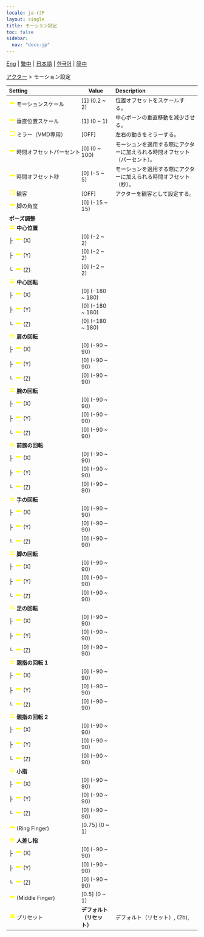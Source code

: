 ```yaml
---
locale: ja-rJP
layout: single
title: モーション設定
toc: false
sidebar:
  nav: "docs-jp"
---
```

[Eng](/dancexr/menu/2025.4/actor/actor_motion) | [繁中](/tw/dancexr/menu/2025.4/actor/actor_motion) | [日本語](/jp/dancexr/menu/2025.4/actor/actor_motion) | [한국어](/kr/dancexr/menu/2025.4/actor/actor_motion) | [简中](/zh/dancexr/menu/2025.4/actor/actor_motion)

[アクター](../menu#アクター) > モーション設定



| Setting | Value | Description |
| :--- | --- | :--- |
|<nobr> ![slider icon](/images/icon/ic_slider.png)  モーションスケール</nobr>| [1] (0.2 ~ 2) | 位置オフセットをスケールする。
|<nobr> ![slider icon](/images/icon/ic_slider.png)  垂直位置スケール</nobr>| [1] (0 ~ 1) | 中心ボーンの垂直移動を減少させる。
|<nobr> ![check_off icon](/images/icon/ic_check_off.png)  ミラー（VMD専用）</nobr>| [OFF] | 左右の動きをミラーする。
|<nobr> ![slider icon](/images/icon/ic_slider.png)  時間オフセットパーセント</nobr>| [0] (0 ~ 100) | モーションを適用する際にアクターに加えられる時間オフセット（パーセント）。
|<nobr> ![slider icon](/images/icon/ic_slider.png)  時間オフセット秒</nobr>| [0] (-5 ~ 5) | モーションを適用する際にアクターに加えられる時間オフセット（秒）。
|<nobr> ![check_off icon](/images/icon/ic_check_off.png)  観客</nobr>| [OFF] | アクターを観客として設定する。
|<nobr> ![slider icon](/images/icon/ic_slider.png)  脚の角度</nobr>| [0] (-15 ~ 15) | 
|<nobr> <b>ポーズ調整</b></nobr>|| 
|<nobr> ![tune icon](/images/icon/ic_tune.png)  <b>中心位置</b></nobr>| | 
|<nobr>├&nbsp; ![slider icon](/images/icon/ic_slider.png)  (X)</nobr>| [0] (-2 ~ 2) | 
|<nobr>├&nbsp; ![slider icon](/images/icon/ic_slider.png)  (Y)</nobr>| [0] (-2 ~ 2) | 
|<nobr>└&nbsp; ![slider icon](/images/icon/ic_slider.png)  (Z)</nobr>| [0] (-2 ~ 2) | 
|<nobr> ![tune icon](/images/icon/ic_tune.png)  <b>中心回転</b></nobr>| | 
|<nobr>├&nbsp; ![slider icon](/images/icon/ic_slider.png)  (X)</nobr>| [0] (-180 ~ 180) | 
|<nobr>├&nbsp; ![slider icon](/images/icon/ic_slider.png)  (Y)</nobr>| [0] (-180 ~ 180) | 
|<nobr>└&nbsp; ![slider icon](/images/icon/ic_slider.png)  (Z)</nobr>| [0] (-180 ~ 180) | 
|<nobr> ![tune icon](/images/icon/ic_tune.png)  <b>肩の回転</b></nobr>| | 
|<nobr>├&nbsp; ![slider icon](/images/icon/ic_slider.png)  (X)</nobr>| [0] (-90 ~ 90) | 
|<nobr>├&nbsp; ![slider icon](/images/icon/ic_slider.png)  (Y)</nobr>| [0] (-90 ~ 90) | 
|<nobr>└&nbsp; ![slider icon](/images/icon/ic_slider.png)  (Z)</nobr>| [0] (-90 ~ 90) | 
|<nobr> ![tune icon](/images/icon/ic_tune.png)  <b>腕の回転</b></nobr>| | 
|<nobr>├&nbsp; ![slider icon](/images/icon/ic_slider.png)  (X)</nobr>| [0] (-90 ~ 90) | 
|<nobr>├&nbsp; ![slider icon](/images/icon/ic_slider.png)  (Y)</nobr>| [0] (-90 ~ 90) | 
|<nobr>└&nbsp; ![slider icon](/images/icon/ic_slider.png)  (Z)</nobr>| [0] (-90 ~ 90) | 
|<nobr> ![tune icon](/images/icon/ic_tune.png)  <b>前腕の回転</b></nobr>| | 
|<nobr>├&nbsp; ![slider icon](/images/icon/ic_slider.png)  (X)</nobr>| [0] (-90 ~ 90) | 
|<nobr>├&nbsp; ![slider icon](/images/icon/ic_slider.png)  (Y)</nobr>| [0] (-90 ~ 90) | 
|<nobr>└&nbsp; ![slider icon](/images/icon/ic_slider.png)  (Z)</nobr>| [0] (-90 ~ 90) | 
|<nobr> ![tune icon](/images/icon/ic_tune.png)  <b>手の回転</b></nobr>| | 
|<nobr>├&nbsp; ![slider icon](/images/icon/ic_slider.png)  (X)</nobr>| [0] (-90 ~ 90) | 
|<nobr>├&nbsp; ![slider icon](/images/icon/ic_slider.png)  (Y)</nobr>| [0] (-90 ~ 90) | 
|<nobr>└&nbsp; ![slider icon](/images/icon/ic_slider.png)  (Z)</nobr>| [0] (-90 ~ 90) | 
|<nobr> ![tune icon](/images/icon/ic_tune.png)  <b>脚の回転</b></nobr>| | 
|<nobr>├&nbsp; ![slider icon](/images/icon/ic_slider.png)  (X)</nobr>| [0] (-90 ~ 90) | 
|<nobr>├&nbsp; ![slider icon](/images/icon/ic_slider.png)  (Y)</nobr>| [0] (-90 ~ 90) | 
|<nobr>└&nbsp; ![slider icon](/images/icon/ic_slider.png)  (Z)</nobr>| [0] (-90 ~ 90) | 
|<nobr> ![tune icon](/images/icon/ic_tune.png)  <b>足の回転</b></nobr>| | 
|<nobr>├&nbsp; ![slider icon](/images/icon/ic_slider.png)  (X)</nobr>| [0] (-90 ~ 90) | 
|<nobr>├&nbsp; ![slider icon](/images/icon/ic_slider.png)  (Y)</nobr>| [0] (-90 ~ 90) | 
|<nobr>└&nbsp; ![slider icon](/images/icon/ic_slider.png)  (Z)</nobr>| [0] (-90 ~ 90) | 
|<nobr> ![tune icon](/images/icon/ic_tune.png)  <b>親指の回転 1</b></nobr>| | 
|<nobr>├&nbsp; ![slider icon](/images/icon/ic_slider.png)  (X)</nobr>| [0] (-90 ~ 90) | 
|<nobr>├&nbsp; ![slider icon](/images/icon/ic_slider.png)  (Y)</nobr>| [0] (-90 ~ 90) | 
|<nobr>└&nbsp; ![slider icon](/images/icon/ic_slider.png)  (Z)</nobr>| [0] (-90 ~ 90) | 
|<nobr> ![tune icon](/images/icon/ic_tune.png)  <b>親指の回転 2</b></nobr>| | 
|<nobr>├&nbsp; ![slider icon](/images/icon/ic_slider.png)  (X)</nobr>| [0] (-90 ~ 90) | 
|<nobr>├&nbsp; ![slider icon](/images/icon/ic_slider.png)  (Y)</nobr>| [0] (-90 ~ 90) | 
|<nobr>└&nbsp; ![slider icon](/images/icon/ic_slider.png)  (Z)</nobr>| [0] (-90 ~ 90) | 
|<nobr> ![tune icon](/images/icon/ic_tune.png)  <b>小指</b></nobr>| | 
|<nobr>├&nbsp; ![slider icon](/images/icon/ic_slider.png)  (X)</nobr>| [0] (-90 ~ 90) | 
|<nobr>├&nbsp; ![slider icon](/images/icon/ic_slider.png)  (Y)</nobr>| [0] (-90 ~ 90) | 
|<nobr>└&nbsp; ![slider icon](/images/icon/ic_slider.png)  (Z)</nobr>| [0] (-90 ~ 90) | 
|<nobr> ![slider icon](/images/icon/ic_slider.png)  (Ring Finger)</nobr>| [0.75] (0 ~ 1) | 
|<nobr> ![tune icon](/images/icon/ic_tune.png)  <b>人差し指</b></nobr>| | 
|<nobr>├&nbsp; ![slider icon](/images/icon/ic_slider.png)  (X)</nobr>| [0] (-90 ~ 90) | 
|<nobr>├&nbsp; ![slider icon](/images/icon/ic_slider.png)  (Y)</nobr>| [0] (-90 ~ 90) | 
|<nobr>└&nbsp; ![slider icon](/images/icon/ic_slider.png)  (Z)</nobr>| [0] (-90 ~ 90) | 
|<nobr> ![slider icon](/images/icon/ic_slider.png)  (Middle Finger)</nobr>| [0.5] (0 ~ 1) | 
|<nobr> ![list icon](/images/icon/ic_list.png)  プリセット</nobr>| **デフォルト（リセット）** | デフォルト（リセット）, (2b),  |
